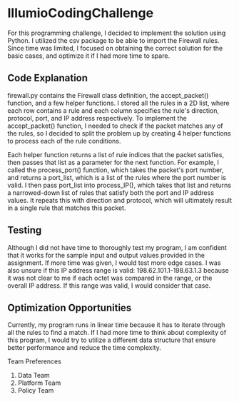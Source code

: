 # IllumioCodingChallenge

For this programming challenge, I decided to implement the solution using Python. I utilized the csv package to be able to import the Firewall rules. Since time was limited, I focused on obtaining the correct solution for the basic cases, and optimize it if I had more time to spare. 

## Code Explanation
firewall.py contains the Firewall class definition, the accept_packet() function, and a few helper functions. I stored all the rules in a 2D list, where each row contains a rule and each column specifies the rule's direction, protocol, port, and IP address respectively. To implement the accept_packet() function, I needed to check if the packet matches any of the rules, so I decided to split the problem up by creating 4 helper functions to process each of the rule conditions. 

Each helper function returns a list of rule indices that the packet satisfies, then passes that list as a parameter for the next function. For example, I called the process_port() function, which takes the packet's port number, and returns a port_list, which is a list of the rules where the port number is valid. I then pass port_list into process_IP(), which takes that list and returns a narrowed-down list of rules that satisfy both the port and IP address values. It repeats this with direction and protocol, which will ultimately result in a single rule that matches this packet. 


## Testing
Although I did not have time to thoroughly test my program, I am confident that it works for the sample input and output values provided in the assignment. If more time was given, I would test more edge cases. I was also unsure if this IP address range is valid: 198.62.101.1-198.63.1.3 because it was not clear to me if each octet was compared in the range, or the overall IP address. If this range was valid, I would consider that case. 

## Optimization Opportunities
Currently, my program runs in linear time because it has to iterate through all the rules to find a match. If I had more time to think about complexity of this program, I would try to utilize a different data structure that ensure better performance and reduce the time complexity. 

Team Preferences
1. Data Team
2. Platform Team
3. Policy Team

